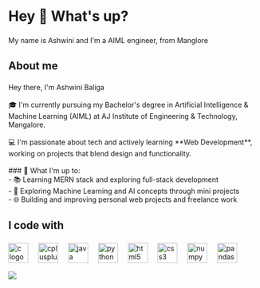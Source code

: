 <h1 align="left">Hey 👋 What's up?</h1>

###

<p align="left">My name is Ashwini  and I'm a AIML engineer, from Manglore</p>

###

<h2 align="left">About me</h2>

###

<p align="left">Hey there, I'm Ashwini Baliga<br><br>🎓 I'm currently pursuing my Bachelor's degree in Artificial Intelligence & Machine Learning (AIML) at AJ Institute of Engineering & Technology, Mangalore.<br><br>💻 I'm passionate about tech and actively learning **Web Development**, working on projects that blend design and functionality.<br><br>
### 🚀 What I'm up to:<br>- 📚 Learning MERN stack and exploring full-stack development<br>- 🤖 Exploring Machine Learning and AI concepts through mini projects<br>- 🌐 Building and improving personal web projects and freelance work</p>

###

<h2 align="left">I code with</h2>

###

<div align="left">
  <img src="https://cdn.jsdelivr.net/gh/devicons/devicon/icons/c/c-original.svg" height="40" alt="c logo"  />
  <img width="12" />
  <img src="https://cdn.jsdelivr.net/gh/devicons/devicon/icons/cplusplus/cplusplus-original.svg" height="40" alt="cplusplus logo"  />
  <img width="12" />
  <img src="https://cdn.jsdelivr.net/gh/devicons/devicon/icons/java/java-original.svg" height="40" alt="java logo"  />
  <img width="12" />
  <img src="https://cdn.jsdelivr.net/gh/devicons/devicon/icons/python/python-original.svg" height="40" alt="python logo"  />
  <img width="12" />
  <img src="https://cdn.jsdelivr.net/gh/devicons/devicon/icons/html5/html5-original.svg" height="40" alt="html5 logo"  />
  <img width="12" />
  <img src="https://cdn.jsdelivr.net/gh/devicons/devicon/icons/css3/css3-original.svg" height="40" alt="css3 logo"  />
  <img width="12" />
  <img src="https://cdn.jsdelivr.net/gh/devicons/devicon/icons/numpy/numpy-original.svg" height="40" alt="numpy logo"  />
  <img width="12" />
  <img src="https://cdn.jsdelivr.net/gh/devicons/devicon/icons/pandas/pandas-original.svg" height="40" alt="pandas logo"  />
</div>

![](https://github-readme-streak-stats.herokuapp.com/?user=prajwallshetty&theme=dark&hide_border=false)<br/>


###
